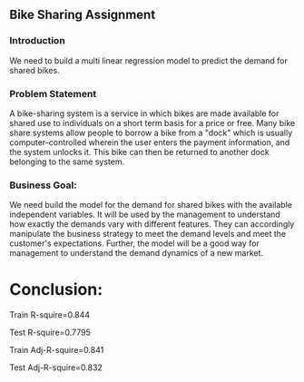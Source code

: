 ## Bike Sharing Assignment

### Introduction
We need to build a multi linear regression model to predict the demand for shared bikes.

### Problem Statement 

A bike-sharing system is a service in which bikes are made available for shared use to individuals on a short term basis for a price or free. Many bike share systems allow people to borrow a bike from a "dock" which is usually computer-controlled wherein the user enters the payment information, and the system unlocks it. This bike can then be returned to another dock belonging to the same system.


### Business Goal:
We need build the model for the demand for shared bikes with the available independent variables. It will be used by the management to understand how exactly the demands vary with different features. They can accordingly manipulate the business strategy to meet the demand levels and meet the customer's expectations. Further, the model will be a good way for management to understand the demand dynamics of a new market. 

# Conclusion:

Train R-squire=0.844

Test R-squire=0.7795

Train Adj-R-squire=0.841

Test Adj-R-squire=0.832
